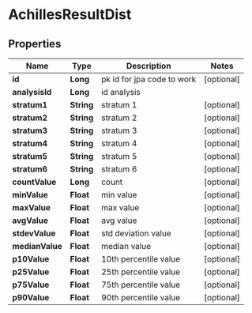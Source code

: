 
# AchillesResultDist

## Properties
Name | Type | Description | Notes
------------ | ------------- | ------------- | -------------
**id** | **Long** | pk id for jpa code to work |  [optional]
**analysisId** | **Long** | id analysis | 
**stratum1** | **String** | stratum 1 |  [optional]
**stratum2** | **String** | stratum 2 |  [optional]
**stratum3** | **String** | stratum 3 |  [optional]
**stratum4** | **String** | stratum 4 |  [optional]
**stratum5** | **String** | stratum 5 |  [optional]
**stratum6** | **String** | stratum 6 |  [optional]
**countValue** | **Long** | count |  [optional]
**minValue** | **Float** | min value |  [optional]
**maxValue** | **Float** | max value |  [optional]
**avgValue** | **Float** | avg value |  [optional]
**stdevValue** | **Float** | std deviation value |  [optional]
**medianValue** | **Float** | median value |  [optional]
**p10Value** | **Float** | 10th percentile  value |  [optional]
**p25Value** | **Float** | 25th percentile value |  [optional]
**p75Value** | **Float** | 75th percentile value |  [optional]
**p90Value** | **Float** | 90th percentile value |  [optional]




